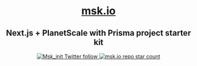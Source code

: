 <a href="#">
  <h1 align="center">msk.io</h1>
</a>

<h2 align="center">
  Next.js + PlanetScale with Prisma project starter kit
</h2>

<p align="center">
  <a href="https://twitter.com/Msk_init">
    <img src="https://img.shields.io/twitter/follow/:Msk_init" alt="Msk_init Twitter follow" />
  </a>
  <a href="https://github.com/MSK1206/msk.io">
    <img src="https://img.shields.io/github/stars/MSK1206/msk.io?label=MSK1206%2Fmsk.io" alt="msk.io repo star count" />
  </a>
</p>

